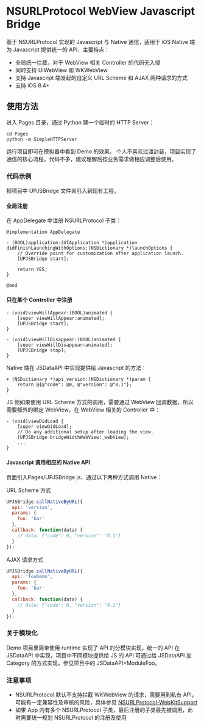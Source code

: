# NSURLProtocol WebView Javascript Bridge

基于 NSURLProtocol 实现的 Javascript 与 Native 通信，适用于 iOS Native 端为 Javascript 提供统一的 API，主要特点：

- 全局统一拦截，对于 WebView 相关 Controller 的代码无入侵
- 同时支持 UIWebView 和 WKWebView
- 支持 Javascript 端发起的自定义 URL Scheme 和 AJAX 两种请求的方式
- 支持 iOS 8.4+

## 使用方法

进入 Pages 目录，通过 Python 建一个临时的 HTTP Server：
```shell
cd Pages
python -m SimpleHTTPServer
```

运行项目即可在模拟器中看到 Demo 的效果。
个人不喜欢过渡封装，项目实现了通信的核心流程，代码不多，建议理解后按业务需求做相应调整后使用。

### 代码示例

把项目中 UPJSBridge 文件夹引入到现有工程。

#### 全局注册
在 AppDelegate 中注册 NSURLProtocol 子类：
```objc
@implementation AppDelegate

- (BOOL)application:(UIApplication *)application didFinishLaunchingWithOptions:(NSDictionary *)launchOptions {
    // Override point for customization after application launch.
    [UPJSBridge start];
    
    return YES;
}

@end
```
#### 只在某个 Controller 中注册
```objc
- (void)viewWillAppear:(BOOL)animated {
    [super viewWillAppear:animated];
    [UPJSBridge start];
}

- (void)viewWillDisappear:(BOOL)animated {
    [super viewWillDisappear:animated];
    [UPJSBridge stop];
}
```

Native 端在 JSDataAPI 中实现提供给 Javascript 的方法：
```objc
+ (NSDictionary *)api_version:(NSDictionary *)param {
    return @{@"code": @0, @"version": @"0.1"};
}
```

JS 侧如果使用 URL Scheme 方式的调用，需要通过 WebView 回调数据，所以需要额外的绑定 WebView，在 WebView 相关的 Controller 中：
```objc
- (void)viewDidLoad {
    [super viewDidLoad];
    // Do any additional setup after loading the view.
    [UPJSBridge bridgeWidthWebView:_webView];
	...
}
```

#### Javascript 调用相应的 Native API

页面引入Pages/UPJSBridge.js，通过以下两种方式调用 Native：

URL Scheme 方式
```javascript
UPJSBridge.callNativeByURL({
  api: 'version',
  params: {
    foo: 'bar'
  },
  callback: function(data) {
    // data: {"code": 0, "version": "0.1"}
  }
});
```
AJAX 请求方式
```javascript
UPJSBridge.callNativeByURL({
  api: 'fooDemo',
  params: {
    foo: 'bar'
  },
  callback: function(data) {
    // data: {"code": 0, "version": "0.1"}
  }
});
```

### 关于模块化
Demo 项目里简单使用 runtime 实现了 API 的分模块实现，统一的 API 在 JSDataAPI 中实现，项目中不同模块提供给 JS 的 API 可通过给 JSDataAPI 加 Category 的方式实现，参见项目中的 JSDataAPI+ModuleFoo。

### 注意事项
* NSURLProtocol 默认不支持拦截 WKWebView 的请求，需要用到私有 API，可能有一定兼容性及审核的风险，具体参见 [NSURLProtocol-WebKitSupport](https://github.com/yeatse/NSURLProtocol-WebKitSupport)
* 如果 App 内有多个 NSURLProtocol 子类，最后注册的子类最先被调用，此时需要统一规划 NSURLProtocol 的注册及使用
